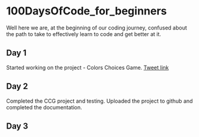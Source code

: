 # 100DaysOfCode_for_beginners

Well here we are, at the beginning of our coding journey, confused about the path to take to effectively learn to code and get better at it.

## Day 1
Started working on the project - Colors Choices Game.
[Tweet link](https://twitter.com/Aniket_ydv/status/1315615408808841218)


## Day 2

Completed the CCG project and testing.
Uploaded the project to github and completed the documentation.

## Day 3
